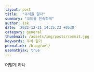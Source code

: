 ```yaml
---
layout: post
title:  "주석을 달자"
summary: "코드를 친숙하게"
author: jsk
date: '2022-12-21 14:35:23 +0530'
category: general
thumbnail: /assets/img/posts/commit.jpg
keywords: 주석 달기
permalink: /blog/wel/
usemathjax: true
---
```


어떻게 하나